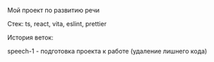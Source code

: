 Мой проект по развитию речи  

Стек: ts, react, vita, eslint, prettier  

История веток:  

speech-1 - подготовка проекта к работе (удаление лишнего кода)